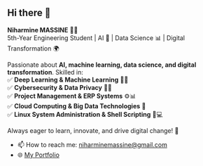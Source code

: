 ## Hi there 👋

**Niharmine MASSINE** 🚀💡  
5th-Year Engineering Student | AI 🤖 | Data Science 📊 | Digital Transformation 🌍  

Passionate about **AI, machine learning, data science, and digital transformation**. Skilled in:  
✅ **Deep Learning & Machine Learning** 🧠👀  
✅ **Cybersecurity & Data Privacy** 🔐🔗  
✅ **Project Management & ERP Systems** ⚙️📊  
✅ **Cloud Computing & Big Data Technologies** 🚀  
✅ **Linux System Administration & Shell Scripting** 🐧💻


Always eager to learn, innovate, and drive digital change! 🚀

- 📫 How to reach me: niharminemassine@gmail.com
- 🌐 [My Portfolio]([https://massinniss.github.io/portfolio/](https://portfolio-ko5in4wus-massines-projects-ed570dd4.vercel.app/))
